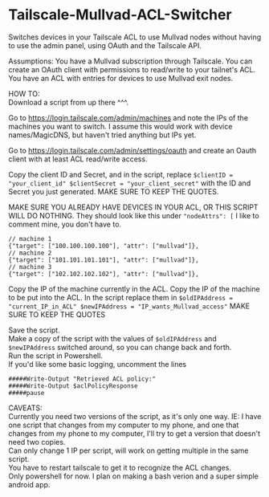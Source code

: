 # Tailscale-Mullvad-ACL-Switcher
Switches devices in your Tailscale ACL to use Mullvad nodes without having to use the admin panel, using OAuth and the Tailscale API.

Assumptions: You have a Mullvad subscription through Tailscale. You can create an OAuth client with permissions to read/write to your tailnet's ACL. You have an ACL with entries for devices to use Mullvad exit nodes.

HOW TO:</br>
Download a script from up there ^^^.

Go to https://login.tailscale.com/admin/machines and note the IPs of the machines you want to switch. I assume this would work with device names/MagicDNS, but haven't tried anything but IPs yet.

Go to https://login.tailscale.com/admin/settings/oauth and create an Oauth client with at least ACL read/write access.

Copy the client ID and Secret, and in the script, replace `$clientID = "your_client_id" $clientSecret = "your_client_secret"` with the ID and Secret you just generated. MAKE SURE TO KEEP THE QUOTES.

MAKE SURE YOU ALREADY HAVE DEVICES IN YOUR ACL, OR THIS SCRIPT WILL DO NOTHING. They should look like this under `"nodeAttrs": [`
I like to comment mine, you don't have to.

```
// machine 1
{"target": ["100.100.100.100"], "attr": ["mullvad"]},
// machine 2
{"target": ["101.101.101.101"], "attr": ["mullvad"]},
// machine 3
{"target": ["102.102.102.102"], "attr": ["mullvad"]},
```

Copy the IP of the machine currently in the ACL. Copy the IP of the machine to be put into the ACL. In the script replace them in  `$oldIPAddress = "current_IP_in_ACL" $newIPAddress = "IP_wants_Mullvad_access"` MAKE SURE TO KEEP THE QUOTES

Save the script.</br>
Make a copy of the script with the values of  `$oldIPAddress` and `$newIPAddress` switched around, so you can change back and forth.</br>
Run the script in Powershell.</br>
If you'd like some basic logging, uncomment the lines 
```
#####Write-Output "Retrieved ACL policy:"
#####Write-Output $aclPolicyResponse
#####pause
```
CAVEATS:</br>
Currently you need two versions of the script, as it's only one way. IE: I have one script that changes from my computer to my phone, and one that changes from my phone to my computer, I'll try to get a version that doesn't need two copies.</br>
Can only change 1 IP per script, will work on getting multiple in the same script.</br>
You have to restart tailscale to get it to recognize the ACL changes.</br>
Only powershell for now. I plan on making a bash verion and a super simple android app.

